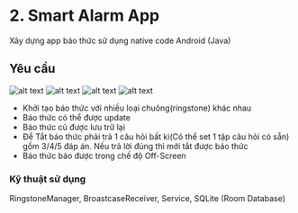 # 2. Smart Alarm App
Xây dựng app báo thức sử dụng native code Android (Java)

## Yêu cầu
![alt text](image/alarm/Screen1.jpg "Screen1")
![alt text](image/alarm/Screen2.jpg "Screen2")
![alt text](image/alarm/Screen3.jpg "Screen3")
![alt text](image/alarm/Screen4.jpg "Screen4")


- Khởi tạo báo thức với nhiều loại chuông(ringstone) khác nhau
- Báo thức có thể được update
- Báo thức cũ được lưu trữ lại
- Để Tắt báo thức phải trả 1 câu hỏi bất kì(Có thể set 1 tập câu hỏi có sẵn) gồm 3/4/5 đáp án. Nếu trả lời đúng thì mới tắt được báo thức
- Báo thức báo được trong chế độ Off-Screen

### Kỹ thuật sử dụng

RingstoneManager, BroastcaseReceiver, Service, SQLite (Room Database)


